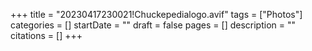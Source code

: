 +++
title = "20230417230021!Chuckepedialogo.avif"
tags = ["Photos"]
categories = []
startDate = ""
draft = false
pages = []
description = ""
citations = []
+++
